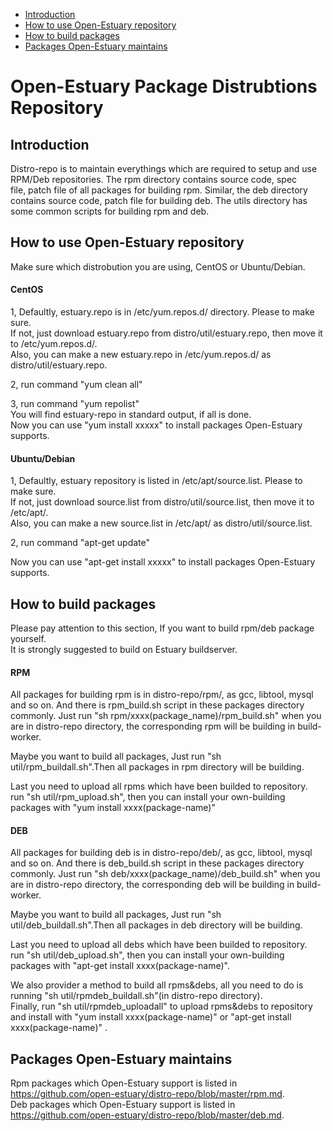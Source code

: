 * [Introduction](#1)
* [How to use Open-Estuary repository](#2)
* [How to build packages](#3)
* [Packages Open-Estuary maintains](#4)

# Open-Estuary Package Distrubtions Repository
## <a name="1">Introduction</a>
Distro-repo is to maintain everythings which are required to setup and use RPM/Deb repositories. The rpm directory contains source code, spec file, patch file of all packages for building rpm. Similar, the deb directory contains source code, patch file for building deb. The utils directory has some common scripts for building rpm and deb.

## <a name="2">How to use Open-Estuary repository</a>
Make sure which distrobution you are using, CentOS or Ubuntu/Debian.

#### CentOS  
1, Defaultly, estuary.repo is in /etc/yum.repos.d/ directory. Please to make sure.  
If not, just download estuary.repo from distro/util/estuary.repo, then move it to /etc/yum.repos.d/.  
Also, you can make a new estuary.repo in /etc/yum.repos.d/ as distro/util/estuary.repo.  

2, run command "yum clean all"  

3, run command "yum repolist"  
You will find estuary-repo in standard output, if all is done.  
Now you can use "yum install xxxxx" to install packages Open-Estuary supports.  

#### Ubuntu/Debian
1, Defaultly, estuary repository is listed in /etc/apt/source.list. Please to make sure.  
If not, just download source.list from distro/util/source.list, then move it to /etc/apt/.  
Also, you can make a new source.list in /etc/apt/ as distro/util/source.list.  

2, run command "apt-get update"  
    
Now you can use "apt-get install xxxxx" to install packages Open-Estuary supports. 

## <a name="3">How to build packages</a>  
Please pay attention to this section, If you want to build  rpm/deb package yourself.  
It is strongly suggested to build on Estuary buildserver.  

#### RPM  
All packages for building rpm is in distro-repo/rpm/, as gcc, libtool, mysql and so on. And there is rpm_build.sh script in these packages directory commonly.
Just run "sh rpm/xxxx(package_name)/rpm_build.sh" when you are in distro-repo directory, the corresponding rpm will be building in build-worker.

Maybe you want to build all packages, Just run "sh util/rpm_buildall.sh".Then all packages in rpm directory will be building.  

Last you need to upload all rpms which have been builded to repository.   
run "sh util/rpm_upload.sh", then you can install your own-building packages with "yum install xxxx(package-name)"  

#### DEB
All packages for building deb is in distro-repo/deb/, as gcc, libtool, mysql and so on. And there is deb_build.sh script in these packages directory commonly.
Just run "sh deb/xxxx(package_name)/deb_build.sh" when you are in distro-repo directory, the corresponding deb will be building in build-worker.

Maybe you want to build all packages, Just run "sh util/deb_buildall.sh".Then all packages in deb directory will be building.  

Last you need to upload all debs which have been builded to repository.   
run "sh util/deb_upload.sh", then you can install your own-building packages with "apt-get install xxxx(package-name)".

We also provider a method to build all rpms&debs, all you need to do is running "sh util/rpmdeb_buildall.sh"(in distro-repo directory).   
Finally, run "sh util/rpmdeb_uploadall" to upload rpms&debs to repository and install with "yum install xxxx(package-name)" or "apt-get install xxxx(package-name)" .  

## <a name="4">Packages Open-Estuary maintains</a>  
Rpm packages which Open-Estuary support is listed in https://github.com/open-estuary/distro-repo/blob/master/rpm.md.  
Deb packages which Open-Estuary support is listed in https://github.com/open-estuary/distro-repo/blob/master/deb.md.







